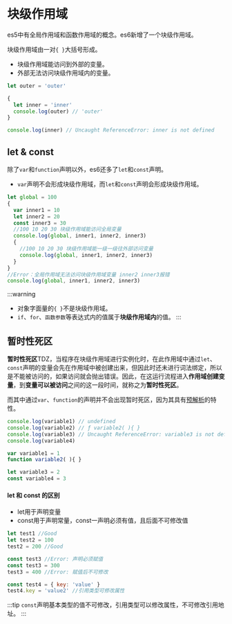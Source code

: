 # 块级作用域
es5中有全局作用域和函数作用域的概念。es6新增了一个块级作用域。

块级作用域由一对`{ }`大括号形成。
* 块级作用域能访问到外部的变量。
* 外部无法访问块级作用域内的变量。
```js
let outer = 'outer'

{
  let inner = 'inner'
  console.log(outer) // 'outer'
}

console.log(inner) // Uncaught ReferenceError: inner is not defined
```

## let & const
除了`var`和`function`声明以外，es6还多了`let`和`const`声明。

* `var`声明不会形成块级作用域，而`let`和`const`声明会形成块级作用域。
```js
let global = 100
{
  var inner1 = 10
  let inner2 = 20
  const inner3 = 30
  //100 10 20 30 块级作用域能访问全局变量
  console.log(global, inner1, inner2, inner3)
  {
    //100 10 20 30 块级作用域能一级一级往外部访问变量
    console.log(global, inner1, inner2, inner3)
  }
}
//Error：全局作用域无法访问块级作用域变量 inner2 inner3报错
console.log(global, inner1, inner2, inner3) 
```
:::warning
* 对象字面量的`{ }`不是块级作用域。
* `if`、`for`、`函数参数`等表达式内的值属于**块级作用域内**的值。
:::

## 暂时性死区
**暂时性死区**TDZ，当程序在块级作用域进行实例化时，在此作用域中通过`let`、`const`声明的变量会先在作用域中被创建出来，但因此时还未进行词法绑定，所以是不能被访问的，如果访问就会抛出错误。因此，在这运行流程进入**作用域创建变量**，到**变量可以被访问**之间的这一段时间，就称之为**暂时性死区**。

而其中通过`var`、`function`的声明并不会出现暂时死区，因为其具有[预解析](/Javascript/function.html#预解析)的特性。

```js
console.log(variable1) // undefined
console.log(variable2) // ƒ variable2( ){ }
console.log(variable3) // Uncaught ReferenceError: variable3 is not defined
console.log(variable4)

var variable1 = 1
function variable2( ){ }

let variable3 = 2
const variable4 = 3
```

#### let 和 const 的区别
* let用于声明变量
* const用于声明常量，const一声明必须有值，且后面不可修改值

```js
let test1 //Good
let test2 = 100
test2 = 200 //Good

const test3 //Error: 声明必须赋值
const test3 = 300
test3 = 400 //Error: 赋值后不可修改

const test4 = { key: 'value' }
test4.key = 'value2' //引用类型可修改属性
```
:::tip
`const`声明基本类型的值不可修改，引用类型可以修改属性，不可修改引用地址。
:::

<Vssue />